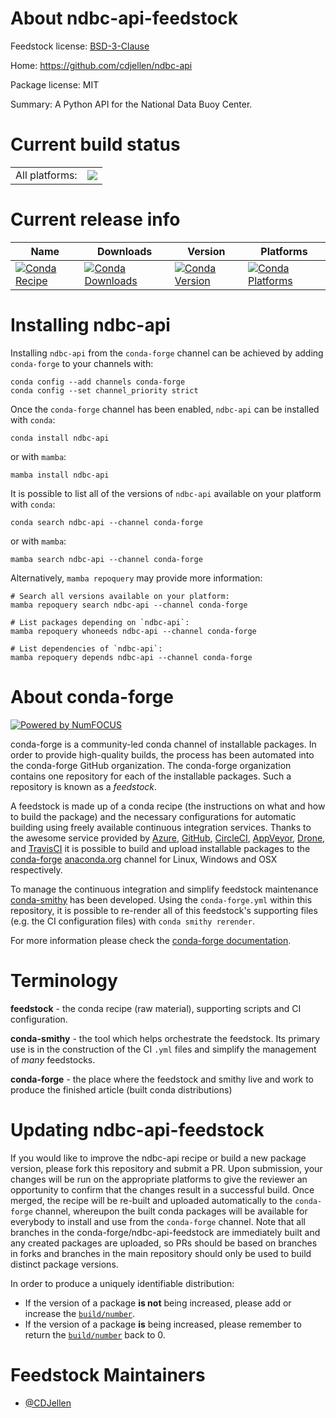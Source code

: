 About ndbc-api-feedstock
========================

Feedstock license: [BSD-3-Clause](https://github.com/conda-forge/ndbc-api-feedstock/blob/main/LICENSE.txt)

Home: https://github.com/cdjellen/ndbc-api

Package license: MIT

Summary: A Python API for the National Data Buoy Center.

Current build status
====================


<table><tr><td>All platforms:</td>
    <td>
      <a href="https://dev.azure.com/conda-forge/feedstock-builds/_build/latest?definitionId=22685&branchName=main">
        <img src="https://dev.azure.com/conda-forge/feedstock-builds/_apis/build/status/ndbc-api-feedstock?branchName=main">
      </a>
    </td>
  </tr>
</table>

Current release info
====================

| Name | Downloads | Version | Platforms |
| --- | --- | --- | --- |
| [![Conda Recipe](https://img.shields.io/badge/recipe-ndbc--api-green.svg)](https://anaconda.org/conda-forge/ndbc-api) | [![Conda Downloads](https://img.shields.io/conda/dn/conda-forge/ndbc-api.svg)](https://anaconda.org/conda-forge/ndbc-api) | [![Conda Version](https://img.shields.io/conda/vn/conda-forge/ndbc-api.svg)](https://anaconda.org/conda-forge/ndbc-api) | [![Conda Platforms](https://img.shields.io/conda/pn/conda-forge/ndbc-api.svg)](https://anaconda.org/conda-forge/ndbc-api) |

Installing ndbc-api
===================

Installing `ndbc-api` from the `conda-forge` channel can be achieved by adding `conda-forge` to your channels with:

```
conda config --add channels conda-forge
conda config --set channel_priority strict
```

Once the `conda-forge` channel has been enabled, `ndbc-api` can be installed with `conda`:

```
conda install ndbc-api
```

or with `mamba`:

```
mamba install ndbc-api
```

It is possible to list all of the versions of `ndbc-api` available on your platform with `conda`:

```
conda search ndbc-api --channel conda-forge
```

or with `mamba`:

```
mamba search ndbc-api --channel conda-forge
```

Alternatively, `mamba repoquery` may provide more information:

```
# Search all versions available on your platform:
mamba repoquery search ndbc-api --channel conda-forge

# List packages depending on `ndbc-api`:
mamba repoquery whoneeds ndbc-api --channel conda-forge

# List dependencies of `ndbc-api`:
mamba repoquery depends ndbc-api --channel conda-forge
```


About conda-forge
=================

[![Powered by
NumFOCUS](https://img.shields.io/badge/powered%20by-NumFOCUS-orange.svg?style=flat&colorA=E1523D&colorB=007D8A)](https://numfocus.org)

conda-forge is a community-led conda channel of installable packages.
In order to provide high-quality builds, the process has been automated into the
conda-forge GitHub organization. The conda-forge organization contains one repository
for each of the installable packages. Such a repository is known as a *feedstock*.

A feedstock is made up of a conda recipe (the instructions on what and how to build
the package) and the necessary configurations for automatic building using freely
available continuous integration services. Thanks to the awesome service provided by
[Azure](https://azure.microsoft.com/en-us/services/devops/), [GitHub](https://github.com/),
[CircleCI](https://circleci.com/), [AppVeyor](https://www.appveyor.com/),
[Drone](https://cloud.drone.io/welcome), and [TravisCI](https://travis-ci.com/)
it is possible to build and upload installable packages to the
[conda-forge](https://anaconda.org/conda-forge) [anaconda.org](https://anaconda.org/)
channel for Linux, Windows and OSX respectively.

To manage the continuous integration and simplify feedstock maintenance
[conda-smithy](https://github.com/conda-forge/conda-smithy) has been developed.
Using the ``conda-forge.yml`` within this repository, it is possible to re-render all of
this feedstock's supporting files (e.g. the CI configuration files) with ``conda smithy rerender``.

For more information please check the [conda-forge documentation](https://conda-forge.org/docs/).

Terminology
===========

**feedstock** - the conda recipe (raw material), supporting scripts and CI configuration.

**conda-smithy** - the tool which helps orchestrate the feedstock.
                   Its primary use is in the construction of the CI ``.yml`` files
                   and simplify the management of *many* feedstocks.

**conda-forge** - the place where the feedstock and smithy live and work to
                  produce the finished article (built conda distributions)


Updating ndbc-api-feedstock
===========================

If you would like to improve the ndbc-api recipe or build a new
package version, please fork this repository and submit a PR. Upon submission,
your changes will be run on the appropriate platforms to give the reviewer an
opportunity to confirm that the changes result in a successful build. Once
merged, the recipe will be re-built and uploaded automatically to the
`conda-forge` channel, whereupon the built conda packages will be available for
everybody to install and use from the `conda-forge` channel.
Note that all branches in the conda-forge/ndbc-api-feedstock are
immediately built and any created packages are uploaded, so PRs should be based
on branches in forks and branches in the main repository should only be used to
build distinct package versions.

In order to produce a uniquely identifiable distribution:
 * If the version of a package **is not** being increased, please add or increase
   the [``build/number``](https://docs.conda.io/projects/conda-build/en/latest/resources/define-metadata.html#build-number-and-string).
 * If the version of a package **is** being increased, please remember to return
   the [``build/number``](https://docs.conda.io/projects/conda-build/en/latest/resources/define-metadata.html#build-number-and-string)
   back to 0.

Feedstock Maintainers
=====================

* [@CDJellen](https://github.com/CDJellen/)

